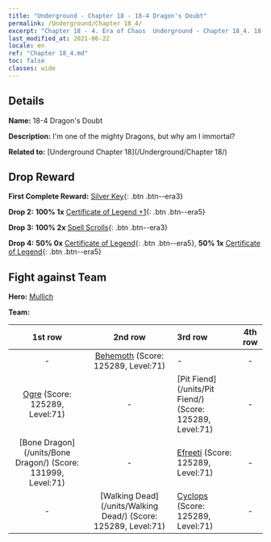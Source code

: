 ```yaml
---
title: "Underground - Chapter 18 - 18-4 Dragon's Doubt"
permalink: /Underground/Chapter 18_4/
excerpt: "Chapter 18 - 4. Era of Chaos  Underground - Chapter 18_4. 18-4 Dragon's Doubt"
last_modified_at: 2021-06-22
locale: en
ref: "Chapter 18_4.md"
toc: false
classes: wide
---
```


## Details

 **Name:** 18-4 Dragon's Doubt

 **Description:** I'm one of the mighty Dragons, but why am I immortal?

 **Related to:** [Underground Chapter 18](/Underground/Chapter 18/)

## Drop Reward

 **First Complete Reward:** [Silver Key](/Items/con_693/){: .btn .btn--era3}

 **Drop 2:** **100% 1x** [Certificate of Legend +1](/Items/mat_74/){: .btn .btn--era5}

 **Drop 3:** **100% 2x** [Spell Scrolls](/Items/con_694/){: .btn .btn--era3}

 **Drop 4:** **50% 0x** [Certificate of Legend](/Items/mat_67/){: .btn .btn--era5}, **50% 1x** [Certificate of Legend](/Items/mat_67/){: .btn .btn--era5}


## Fight against Team
 **Hero:** [Mullich](/heroes/Mullich/)

 **Team:**


  | 1st row | 2nd row | 3rd row | 4th row |
  |:----:|:----:|:----|:----:|
  | - | [Behemoth](/units/Behemoth/) (Score: 125289, Level:71)  | - | - |
  | [Ogre](/units/Ogre/) (Score: 125289, Level:71)  | - | [Pit Fiend](/units/Pit Fiend/) (Score: 125289, Level:71)  | - |
  | [Bone Dragon](/units/Bone Dragon/) (Score: 131999, Level:71)  | - | [Efreeti](/units/Efreeti/) (Score: 125289, Level:71)  | - |
  | - | [Walking Dead](/units/Walking Dead/) (Score: 125289, Level:71)  | [Cyclops](/units/Cyclops/) (Score: 125289, Level:71)  | - |



